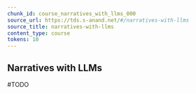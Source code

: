 ```yaml
---
chunk_id: course_narratives_with_llms_000
source_url: https://tds.s-anand.net/#/narratives-with-llms
source_title: narratives-with-llms
content_type: course
tokens: 10
---
```


## Narratives with LLMs

#TODO
